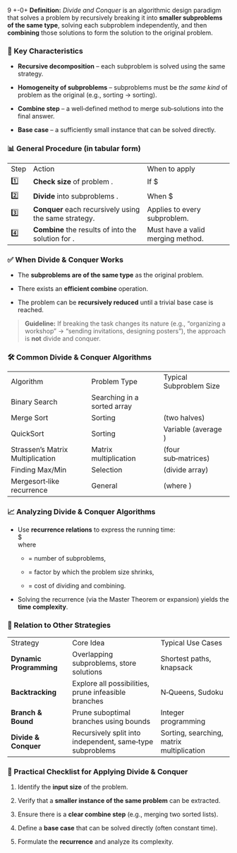  9
 +-0+ **Definition:** _Divide and Conquer_ is an algorithmic design paradigm that solves a problem by recursively breaking it into **smaller subproblems of the same type**, solving each subproblem independently, and then **combining** those solutions to form the solution to the original problem.

### **🔎 Key Characteristics**

- **Recursive decomposition** – each subproblem is solved using the same strategy.
    
- **Homogeneity of subproblems** – subproblems must be _the same kind_ of problem as the original (e.g., sorting → sorting).
    
- **Combine step** – a well‑defined method to merge sub‑solutions into the final answer.
    
- **Base case** – a sufficiently small instance that can be solved directly.
    

### **📊 General Procedure (in tabular form)**

|   |   |   |
|---|---|---|
|Step|Action|When to apply|
|1️⃣|**Check size** of problem .|If $|
|2️⃣|**Divide** into subproblems .|When $|
|3️⃣|**Conquer** each recursively using the same strategy.|Applies to every subproblem.|
|4️⃣|**Combine** the results of into the solution for .|Must have a valid merging method.|

### **✅ When Divide & Conquer Works**

- The **subproblems are of the same type** as the original problem.
    
- There exists an **efficient combine** operation.
    
- The problem can be **recursively reduced** until a trivial base case is reached.
    

> **Guideline:** If breaking the task changes its nature (e.g., “organizing a workshop” → “sending invitations, designing posters”), the approach is **not** divide and conquer.

### **🛠️ Common Divide & Conquer Algorithms**

|   |   |   |
|---|---|---|
|Algorithm|Problem Type|Typical Subproblem Size|
|Binary Search|Searching in a sorted array||
|Merge Sort|Sorting|(two halves)|
|QuickSort|Sorting|Variable (average )|
|Strassen’s Matrix Multiplication|Matrix multiplication|(four sub‑matrices)|
|Finding Max/Min|Selection|(divide array)|
|Mergesort‑like recurrence|General|(where )|

### **📈 Analyzing Divide & Conquer Algorithms**

- Use **recurrence relations** to express the running time:  
    $  
    where
    
    - = number of subproblems,
        
    - = factor by which the problem size shrinks,
        
    - = cost of dividing and combining.
        
- Solving the recurrence (via the Master Theorem or expansion) yields the **time complexity**.
    

### **🧩 Relation to Other Strategies**

|   |   |   |
|---|---|---|
|Strategy|Core Idea|Typical Use Cases|
|**Dynamic Programming**|Overlapping subproblems, store solutions|Shortest paths, knapsack|
|**Backtracking**|Explore all possibilities, prune infeasible branches|N‑Queens, Sudoku|
|**Branch & Bound**|Prune suboptimal branches using bounds|Integer programming|
|**Divide & Conquer**|Recursively split into independent, same‑type subproblems|Sorting, searching, matrix multiplication|

### **📌 Practical Checklist for Applying Divide & Conquer**

1. Identify the **input size** of the problem.
    
2. Verify that a **smaller instance of the same problem** can be extracted.
    
3. Ensure there is a **clear combine step** (e.g., merging two sorted lists).
    
4. Define a **base case** that can be solved directly (often constant time).
    
5. Formulate the **recurrence** and analyze its complexity.
